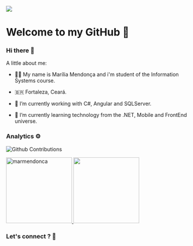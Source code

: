 ![](https://user-images.githubusercontent.com/135553/106216213-6960f680-61b1-11eb-8f89-3caa72b129a2.gif)

# Welcome to my GitHub :rocket:

### Hi there :wave:

A little about me:

- :woman_technologist: My name is Marília Mendonça and i'm student of the Information Systems course.

- :brazil: Fortaleza, Ceará.
- 🔭 I’m currently working with C#, Angular and SQLServer.
- 🌱 I’m currently learning technology from the .NET, Mobile and FrontEnd universe.

### Analytics ⚙️

![Github Contributions](https://github-readme-streak-stats.herokuapp.com/?user=marmendonca&hide_border=true)

<p align="left">
<a href="https://github.com/marcialwushu">
  <img height="180em" src="https://github-readme-stats.vercel.app/api/?username=marmendonca&count_private=true&show_icons=true" alt="marmendonca"/>
  <img height="180em" src="https://github-readme-stats-eight-theta.vercel.app/api/top-langs/?username=marmendonca&layout=compact&langs_count=8"/>
</a>
</p>

### Let's connect ? 🤝

<!--[![Linkedin Badge](https://img.shields.io/badge/-LinkedIn-blue?style=flat-square&logo=Linkedin&logoColor=white&link=https://www.linkedin.com/in/lucas-augustus)](https://www.linkedin.com/in/lucas-augustus)-->

